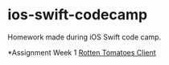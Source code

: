 ios-swift-codecamp
===================

Homework made during iOS Swift code camp.

*Assignment Week 1
[Rotten Tomatoes Client](https://github.com/mquesada/ios-swift-codecamp/tree/master/rotten)
